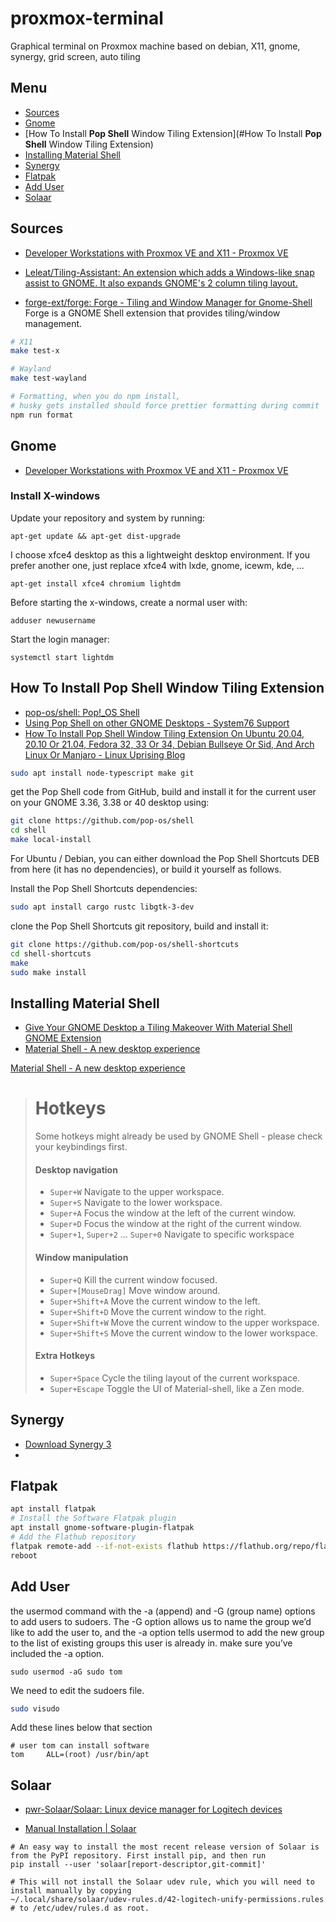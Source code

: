 # proxmox-terminal
Graphical terminal on Proxmox machine based on debian, X11, gnome, synergy, grid screen, auto tiling

## Menu

+ [Sources](#Sources)
+ [Gnome]() 
+ [How To Install **Pop Shell** Window Tiling Extension](#How To Install **Pop Shell** Window Tiling Extension)
+ [Installing Material Shell]()
+ [Synergy]()
+ [Flatpak]()
+ [Add User]()
+ [Solaar]()

  
## Sources

+ [Developer Workstations with Proxmox VE and X11 - Proxmox VE](https://pve.proxmox.com/wiki/Developer_Workstations_with_Proxmox_VE_and_X11)
  
+ [Leleat/Tiling-Assistant: An extension which adds a Windows-like snap assist to GNOME. It also expands GNOME's 2 column tiling layout.](https://github.com/Leleat/Tiling-Assistant)

+ [forge-ext/forge: Forge - Tiling and Window Manager for Gnome-Shell](https://github.com/forge-ext/forge)
Forge is a GNOME Shell extension that provides tiling/window management.

```bash
# X11
make test-x

# Wayland
make test-wayland

# Formatting, when you do npm install, 
# husky gets installed should force prettier formatting during commit
npm run format
```


## Gnome
+ [Developer Workstations with Proxmox VE and X11 - Proxmox VE](https://pve.proxmox.com/wiki/Developer_Workstations_with_Proxmox_VE_and_X11)

### Install X-windows

Update your repository and system by running:
```
apt-get update && apt-get dist-upgrade
```
I choose xfce4 desktop as this a lightweight desktop environment. If you prefer another one, just replace xfce4 with lxde, gnome, icewm, kde, ...
```
apt-get install xfce4 chromium lightdm
```

Before starting the x-windows, create a normal user with:
```
adduser newusername
```

Start the login manager:
```
systemctl start lightdm
```


## How To Install **Pop Shell** Window Tiling Extension 

+ [pop-os/shell: Pop!_OS Shell](https://github.com/pop-os/shell)
+ [Using Pop Shell on other GNOME Desktops - System76 Support](https://support.system76.com/articles/pop-shell/)
+ [How To Install Pop Shell Window Tiling Extension On Ubuntu 20.04, 20.10 Or 21.04, Fedora 32, 33 Or 34, Debian Bullseye Or Sid, And Arch Linux Or Manjaro - Linux Uprising Blog](https://www.linuxuprising.com/2020/05/how-to-install-pop-shell-tiling.html)



```bash
sudo apt install node-typescript make git
```


get the Pop Shell code from GitHub, build and install it for the current user on your GNOME 3.36, 3.38 or 40 desktop using:

```bash
git clone https://github.com/pop-os/shell
cd shell
make local-install
```


For Ubuntu / Debian, you can either download the Pop Shell Shortcuts DEB from here (it has no dependencies), or build it yourself as follows.

Install the Pop Shell Shortcuts dependencies:


```bash
sudo apt install cargo rustc libgtk-3-dev
```

clone the Pop Shell Shortcuts git repository, build and install it:

```bash
git clone https://github.com/pop-os/shell-shortcuts
cd shell-shortcuts
make
sudo make install
```


## Installing Material Shell


+ [Give Your GNOME Desktop a Tiling Makeover With Material Shell GNOME Extension](https://itsfoss.com/material-shell/)
+ [Material Shell - A new desktop experience](https://material-shell.com/#tiling-engine)


[Material Shell - A new desktop experience](https://material-shell.com/#persistence)

> # [](https://material-shell.com/#hotkeys)Hotkeys
> 
> Some hotkeys might already be used by GNOME Shell - please check your keybindings first.
> 
> #### [](https://material-shell.com/#desktop-navigation)Desktop navigation
> 
> - `Super+W` Navigate to the upper workspace.
> - `Super+S` Navigate to the lower workspace.
> - `Super+A` Focus the window at the left of the current window.
> - `Super+D` Focus the window at the right of the current window.
> - `Super+1`, `Super+2` ... `Super+0` Navigate to specific workspace
> 
> #### [](https://material-shell.com/#window-manipulation)Window manipulation
> 
> - `Super+Q` Kill the current window focused.
> - `Super+[MouseDrag]` Move window around.
> - `Super+Shift+A` Move the current window to the left.
> - `Super+Shift+D` Move the current window to the right.
> - `Super+Shift+W` Move the current window to the upper workspace.
> - `Super+Shift+S` Move the current window to the lower workspace.
> 
> #### [](https://material-shell.com/#extra-hotkeys)Extra Hotkeys
> 
> - `Super+Space` Cycle the tiling layout of the current workspace.
> - `Super+Escape` Toggle the UI of Material-shell, like a Zen mode.


## Synergy

+ [Download Synergy 3](https://symless.com/synergy/download)
+ 

## Flatpak


```bash
apt install flatpak
# Install the Software Flatpak plugin
apt install gnome-software-plugin-flatpak
# Add the Flathub repository
flatpak remote-add --if-not-exists flathub https://flathub.org/repo/flathub.flatpakrepo
reboot
```
    


## Add User

the usermod command with the -a (append) and -G (group name) options to add users to sudoers. 
The -G option allows us to name the group we’d like to add the user to, and the -a option tells usermod to add the new group to the list of existing groups this user is already in.
make sure you’ve included the -a option.
```
sudo usermod -aG sudo tom
```

We need to edit the sudoers file.

```bash
sudo visudo
```

Add these lines below that section

```
# user tom can install software
tom     ALL=(root) /usr/bin/apt
```



## Solaar

+ [pwr-Solaar/Solaar: Linux device manager for Logitech devices](https://github.com/pwr-Solaar/Solaar)

+ [Manual Installation | Solaar](https://pwr-solaar.github.io/Solaar/installation)
  
```
# An easy way to install the most recent release version of Solaar is from the PyPI repository. First install pip, and then run
pip install --user 'solaar[report-descriptor,git-commit]'

# This will not install the Solaar udev rule, which you will need to install manually by copying
~/.local/share/solaar/udev-rules.d/42-logitech-unify-permissions.rules
# to /etc/udev/rules.d as root.
```
 
